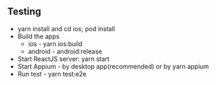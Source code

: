 ## Testing
* yarn install and cd ios; pod install
* Build the apps
  * ios - yarn ios:build
  * android - android:release
* Start ReactJS server: yarn start
* Start Appium - by desktop app(recommended) or by yarn appium
* Run test - yarn test:e2e
